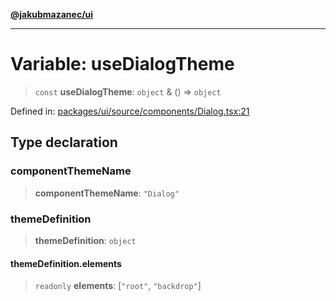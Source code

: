 [**@jakubmazanec/ui**](../README.md)

---

# Variable: useDialogTheme

> `const` **useDialogTheme**: `object` & () => `object`

Defined in:
[packages/ui/source/components/Dialog.tsx:21](https://github.com/jakubmazanec/tools/blob/dccfe8e5cee218e88ff4db59e4bf460975897c58/packages/ui/source/components/Dialog.tsx#L21)

## Type declaration

### componentThemeName

> **componentThemeName**: `"Dialog"`

### themeDefinition

> **themeDefinition**: `object`

#### themeDefinition.elements

> `readonly` **elements**: \[`"root"`, `"backdrop"`\]
